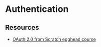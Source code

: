 # Authentication

## Resources

- [OAuth 2.0 from Scratch egghead course](https://egghead.io/courses/oauth-2-0-from-scratch-74a92b57)
